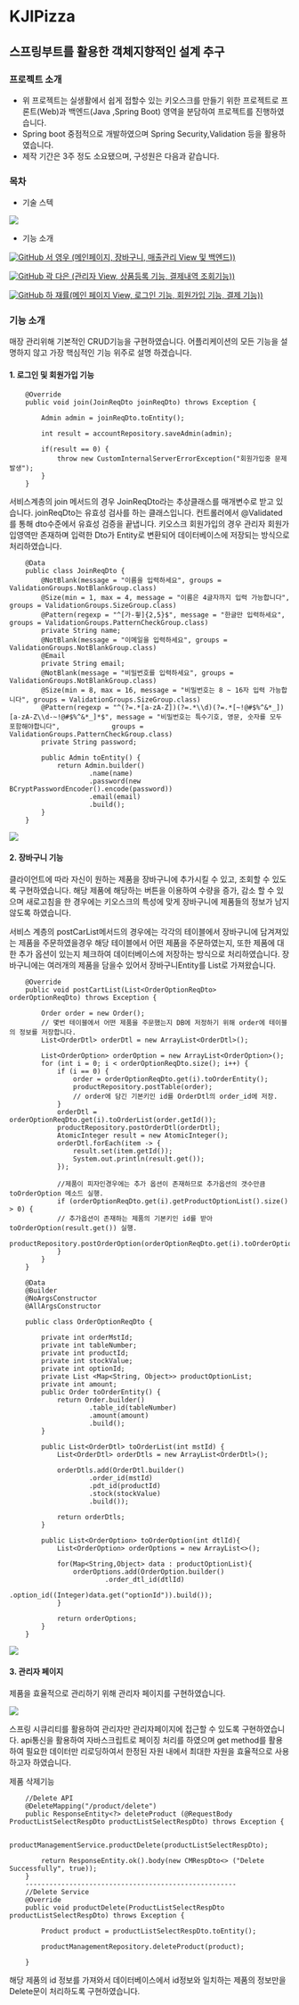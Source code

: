 # KJIPizza
## 스프링부트를 활용한 객체지향적인 설계 추구
### 프로젝트 소개
* 위 프로젝트는 실생활에서 쉽게 접할수 있는 키오스크를 만들기 위한 프로젝트로 프론트(Web)과 백엔드(Java ,Spring Boot) 영역을 분담하여 프로젝트를 진행하였습니다.
* Spring boot 중점적으로 개발하였으며 Spring Security,Validation 등을 활용하였습니다.
* 제작 기간은 3주 정도 소요됐으며, 구성원은 다음과 같습니다.

### 목차

* 기술 스텍
<img src="https://img.shields.io/badge/JAVA-007396?style=for-the-badge&logo=java&logoColor=white">

* 기능 소개

<a href = "https://github.com/syw1114"><img alt="GitHub" src ="https://img.shields.io/badge/GitHub-181717.svg?&style=for-the-badge&logo=GitHub&logoColor=white"/> 서 영우 (메인페이지, 장바구니, 매출관리 View 및 백엔드)) </a>

<a href = "https://github.com/kwak-daeun"><img alt="GitHub" src ="https://img.shields.io/badge/GitHub-181717.svg?&style=for-the-badge&logo=GitHub&logoColor=white"/> 곽 다은 (관리자 View, 상품등록 기능, 결제내역 조회기능)) </a>

<a href = "https://github.com/hajaeryul"><img alt="GitHub" src ="https://img.shields.io/badge/GitHub-181717.svg?&style=for-the-badge&logo=GitHub&logoColor=white"/> 하 재률(메인 페이지 View, 로그인 기능, 회원가입 기능, 결제 기능)) </a>

### 기능 소개

매장 관리위해 기본적인 CRUD기능을 구현하였습니다. 어플리케이션의 모든 기능을 설명하지 않고 가장 핵심적인 기능 위주로 설명 하겠습니다.

#### 1. 로그인 및 회원가입 기능

```
    @Override
    public void join(JoinReqDto joinReqDto) throws Exception {

        Admin admin = joinReqDto.toEntity();

        int result = accountRepository.saveAdmin(admin);

        if(result == 0) {
            throw new CustomInternalServerErrorException("회원가입중 문제 발생");
        }
    }

```
 서비스계층의 join 메서드의 경우 JoinReqDto라는 추상클래스를 매개변수로 받고 있습니다. 
joinReqDto는 유효성 검사를 하는 클래스입니다. 컨트롤러에서 @Validated를 통해 dto수준에서 유효성 검증을 끝냅니다.
키오스크 회원가입의 경우 관리자 회원가입영역만 존재하며 입력한 Dto가 Entity로 변환되어 데이터베이스에 저장되는 방식으로 처리하였습니다.

```
    @Data
    public class JoinReqDto {
        @NotBlank(message = "이름을 입력하세요", groups = ValidationGroups.NotBlankGroup.class)
        @Size(min = 1, max = 4, message = "이름은 4글자까지 입력 가능합니다", groups = ValidationGroups.SizeGroup.class)
        @Pattern(regexp = "^[가-힇]{2,5}$", message = "한글만 입력하세요", groups = ValidationGroups.PatternCheckGroup.class)
        private String name;
        @NotBlank(message = "이메일을 입력하세요", groups = ValidationGroups.NotBlankGroup.class)
        @Email
        private String email;
        @NotBlank(message = "비밀번호를 입력하세요", groups = ValidationGroups.NotBlankGroup.class)
        @Size(min = 8, max = 16, message = "비밀번호는 8 ~ 16자 입력 가능합니다", groups = ValidationGroups.SizeGroup.class)
        @Pattern(regexp = "^(?=.*[a-zA-Z])(?=.*\\d)(?=.*[~!@#$%^&*_])[a-zA-Z\\d-~!@#$%^&*_]*$", message = "비밀번호는 특수기호, 영문, 숫자를 모두 포함해야합니다",             groups = ValidationGroups.PatternCheckGroup.class)
        private String password;

        public Admin toEntity() {
            return Admin.builder()
                    .name(name)
                    .password(new BCryptPasswordEncoder().encode(password))
                    .email(email)
                    .build();
        }
    }
```

<img src="readme/image/관리자페이지구현.gif">

#### 2. 장바구니 기능
 
 클라이언트에 따라 자신이 원하는 제품을 장바구니에 추가시킬 수 있고, 조회할 수 있도록 구현하였습니다.
해당 제품에 해당하는 버튼을 이용하여 수량을 증가, 감소 할 수 있으며 새로고침을 한 경우에는 키오스크의 특성에 맞게 장바구니에 제품들의 정보가 남지않도록 하였습니다.

서비스 계층의 postCarList메서드의 경우에는 각각의 테이블에서 장바구니에 담겨져있는 제품을 주문하였을경우
해당 테이블에서 어떤 제품을 주문하였는지, 또한 제품에 대한 추가 옵션이 있는지 체크하여 데이터베이스에 저장하는 방식으로 처리하였습니다.
장바구니에는 여러개의 제품을 담을수 있어서 장바구니Entity를 List로 가져왔습니다.

```
    @Override
    public void postCartList(List<OrderOptionReqDto> orderOptionReqDto) throws Exception {
    
        Order order = new Order();
        // 몇번 테이블에서 어떤 제품을 주문했는지 DB에 저정하기 위해 order에 테이블의 정보를 저장합니다.
        List<OrderDtl> orderDtl = new ArrayList<OrderDtl>();

        List<OrderOption> orderOption = new ArrayList<OrderOption>();
        for (int i = 0; i < orderOptionReqDto.size(); i++) {
            if (i == 0) {
                order = orderOptionReqDto.get(i).toOrderEntity();
                productRepository.postTable(order);
                // order에 담긴 기본키인 id를 OrderDtl의 order_id에 저장.
            }
            orderDtl = orderOptionReqDto.get(i).toOrderList(order.getId());
            productRepository.postOrderDtl(orderDtl);
            AtomicInteger result = new AtomicInteger();
            orderDtl.forEach(item -> {
                result.set(item.getId());
                System.out.println(result.get());
            });
            
            //제품이 피자인경우에는 추가 옵션이 존재하므로 추가옵션의 갯수만큼 toOrderOption 메소드 실행.
            if (orderOptionReqDto.get(i).getProductOptionList().size() > 0) {
            // 추가옵션이 존재하는 제품의 기본키인 id를 받아 toOrderOption(result.get()) 실행.
            productRepository.postOrderOption(orderOptionReqDto.get(i).toOrderOption(result.get()));
            }
        }
    }
```

```
    @Data
    @Builder
    @NoArgsConstructor
    @AllArgsConstructor

    public class OrderOptionReqDto {

        private int orderMstId;
        private int tableNumber;
        private int productId;
        private int stockValue;
        private int optionId;
        private List <Map<String, Object>> productOptionList;
        private int amount;
        public Order toOrderEntity() {
            return Order.builder()
                    .table_id(tableNumber)
                    .amount(amount)
                    .build();
        }

        public List<OrderDtl> toOrderList(int mstId) {
            List<OrderDtl> orderDtls = new ArrayList<OrderDtl>();

            orderDtls.add(OrderDtl.builder()
                    .order_id(mstId)
                    .pdt_id(productId)
                    .stock(stockValue)
                    .build());

            return orderDtls;
        }

        public List<OrderOption> toOrderOption(int dtlId){
            List<OrderOption> orderOptions = new ArrayList<>();

            for(Map<String,Object> data : productOptionList){
                orderOptions.add(OrderOption.builder()
                        .order_dtl_id(dtlId)
                        .option_id((Integer)data.get("optionId")).build());
            }

            return orderOptions;
        }
    }

```
<img src="readme/image/장바구니구현.gif">

 
#### 3. 관리자 페이지
 제품을 효율적으로 관리하기 위해 관리자 페이지를 구현하였습니다.
 
<img src="readme/image/카테고리조회.gif">
 
스프링 시큐리티를 활용하여 관리자만 관리자페이지에 접근할 수 있도록 구현하였습니다.
api통신을 활용하여 자바스크립트로 페이징 처리를 하였으며 get method를 활용하여 필요한 데이터만 리로딩하여서 한정된 자원 내에서 최대한 자원을 효율적으로 사용하고자 하였습니다.

제품 삭제기능
```
    //Delete API
    @DeleteMapping("/product/delete")
    public ResponseEntity<?> deleteProduct (@RequestBody ProductListSelectRespDto productListSelectRespDto) throws Exception {

        productManagementService.productDelete(productListSelectRespDto);

        return ResponseEntity.ok().body(new CMRespDto<> ("Delete Successfully", true));
    }
    -----------------------------------------------------
    //Delete Service
    @Override
    public void productDelete(ProductListSelectRespDto productListSelectRespDto) throws Exception {

        Product product = productListSelectRespDto.toEntity();

        productManagementRepository.deleteProduct(product);

    }

```
 해당 제품의 id 정보를 가져와서 데이터베이스에서 id정보와 일치하는 제품의 정보만을 Delete문이 처리하도록 구현하였습니다.
